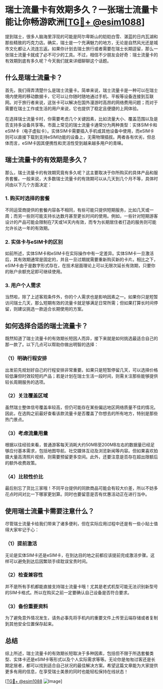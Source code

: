 # 瑞士流量卡有效期多久？一张瑞士流量卡能让你畅游欧洲[[TG💪+ @esim1088](https://t.me/s/esim1088)]

提到瑞士，很多人脑海里浮现的可能是阿尔卑斯山的皑皑白雪、湛蓝的日内瓦湖和那些精致的巧克力店。确实，瑞士是一个充满魅力的地方，无论是自然风光还是城市文化都让人流连忘返。如果你计划去瑞士旅行或者需要在瑞士长期逗留，那么一张瑞士流量卡就成了必不可少的工具。不过，相信不少朋友会好奇：瑞士流量卡的有效期到底有多久呢？今天我们就来详细聊聊这个话题。

## 什么是瑞士流量卡？

首先，我们得弄清楚什么是瑞士流量卡。简单来说，瑞士流量卡是一种可以在瑞士境内使用的移动数据卡，它可以让你随时随地通过手机、平板等设备连接到互联网。对于旅行者来说，这张卡可以解决在国外漫游时高昂的网络费用问题；而对于需要在瑞士工作或生活的用户来说，它也提供了稳定且便捷的上网体验。

在选择瑞士流量卡时，你需要考虑几个关键因素，比如流量大小、覆盖范围以及是否支持多设备共享等。市面上常见的瑞士流量卡通常分为两种类型：实体SIM卡和eSIM卡（电子虚拟卡）。实体SIM卡需要插入手机或其他设备中使用，而eSIM卡则可以直接下载到支持eSIM功能的设备上，无需物理插拔。两者各有优劣，但总体而言，eSIM卡因其便携性和灵活性受到越来越多用户的青睐。

## 瑞士流量卡的有效期是多久？

那么，瑞士流量卡的有效期究竟有多久呢？这主要取决于你所购买的具体产品和服务套餐。一般来说，大多数瑞士流量卡的有效期可以从几天到几个月不等，具体时间由以下几个方面决定：

### 1. 购买时选择的套餐

不同运营商提供的套餐内容各不相同，有些可能只提供短期服务，比如几天或一周；而另一些则可能支持长达数月甚至更长时间的使用。例如，一些针对短期游客设计的产品可能会限制在7天或14天内有效，而专为长期居住者打造的服务则可能允许长达一年的有效期。

### 2. 实体卡与eSIM卡的区别

如前所述，实体SIM卡和eSIM卡在实际操作中有一定差异。实体SIM卡一旦激活后，其有效期通常是固定的，并且一旦过期就需要重新购买新的卡片。相比之下，eSIM卡由于是数字形式存在，在技术层面理论上可以无限次延长有效期，只要你的账户余额充足即可继续使用。

### 3. 用户个人需求

当然啦，除了上述客观条件外，你的个人需求也是影响因素之一。如果你只是短暂访问瑞士几天，那么短期有效的流量卡就足够满足日常所需；但如果打算长时间停留，则建议挑选一款适合长期使用的方案。

## 如何选择合适的瑞士流量卡？

既然知道了瑞士流量卡的有效期长短因人而异，接下来就是如何挑选最适合自己的那一款了。以下几点可以帮助你做出明智的选择：

### （1）明确行程安排

出发前先规划好自己的行程安排非常重要。如果只是短暂停留几天，可以选择价格较低廉但时效较短的产品；若是计划在瑞士生活一段时间，则需关注那些能够提供较长周期服务的选项。

### （2）关注覆盖区域

虽然瑞士整体信号覆盖率较高，但仍可能存在某些偏远地区网络质量不佳的情况。因此，在选购之前最好查看该款流量卡是否覆盖了你想去的所有地方，特别是那些热门景点。

### （3）考虑流量用量

根据以往经验来看，普通游客每天消耗大约50MB至200MB左右的数据量已经足够应付基本需求，包括地图导航、社交媒体互动及浏览新闻等内容。但如果喜欢拍摄大量高清照片视频，则需要预留更多空间。此外，还要注意是否存在超出限额后的额外收费政策。

### （4）比较性价比

最后别忘了货比三家哦！不同平台提供的同款商品可能会有较大价差，所以不妨多花点时间对比一下哪家更划算。同时也要留意是否有优惠活动正在进行当中。

## 使用瑞士流量卡需要注意什么？

尽管瑞士流量卡给我们带来了诸多便利，但在实际应用过程中还是有一些小贴士值得大家牢记于心：

### （1）提前激活

无论是实体SIM卡还是eSIM卡，在到达目的地之前都应该提前完成激活步骤。这样可以避免到达后因繁琐手续耽误宝贵时间。

### （2）检查兼容性

并不是所有手机都能直接支持瑞士流量卡哦！尤其是老式机型可能无法识别新型号的SIM卡格式。所以在购买之前一定要确认自己设备是否符合要求。

### （3）备份重要资料

为了避免意外情况发生，请务必事先将手机内的重要文件上传至云端存储或者复制到其他安全位置保存起来。

## 总结

综上所述，瑞士流量卡的有效期长短取决于多种因素，包括但不限于所选套餐类型、实体卡还是eSIM卡等形式以及个人实际需求等等。无论你是匆匆过客还是长期定居者，都可以找到适合自己状况的最佳解决方案。希望这篇文章能为大家提供更多有用的信息，在享受瑞士美景的同时也能轻松保持在线状态！

[[TG💪+ @esim1088](https://t.me/s/esim1088) ![Image](https://i.postimg.cc/4NQfJmqS/Snipaste-2025-05-13-00-14-12.png)]